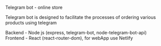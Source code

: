 Telegram bot - online store

Telegram bot is designed to facilitate the processes of ordering various products using telegram

Backend - Node js (express, telegram-bot, node-telegram-bot-api)
Frontend - React (react-router-dom), for webApp use Netlify
